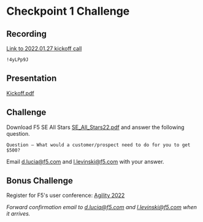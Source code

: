 # Checkpoint 1 Challenge

## Recording
[Link to 2022.01.27 kickoff call](https://f5networks.zoom.us/rec/share/2w3zVF4F_CE6vcTIcsFPGxhg4iawV1H_xWj0hnzUo8acVywshQWqmCANJBzShzFg.kCzvphqzo7r14MAT)

`!4yLPp9J`


## Presentation
[Kickoff.pdf](kickoff.pdf)


## Challenge

Download F5 SE All Stars [SE_All_Stars22.pdf](SE_All_Stars22.pdf) and answer the following question. 

`Question – What would a customer/prospect need to do for you to get $500?` 

Email d.lucia@f5.com and l.levinski@f5.com with your answer.

## Bonus Challenge
Register for F5's user conference: [Agility 2022](https://agility2022.f5agility.com/home.html)

*Forward confirmation email to d.lucia@f5.com and l.levinski@f5.com when it arrives.*
